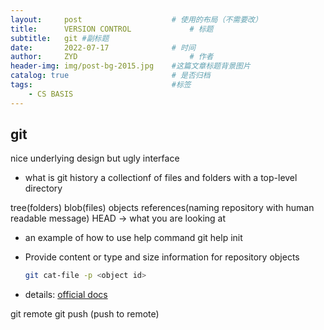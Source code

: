 ```yaml
---
layout:     post   				    # 使用的布局（不需要改）
title:      VERSION CONTROL 			# 标题 
subtitle:   git #副标题
date:       2022-07-17 				# 时间
author:     ZYD 						# 作者
header-img: img/post-bg-2015.jpg 	#这篇文章标题背景图片
catalog: true 						# 是否归档
tags:								#标签
    - CS BASIS
---
```


## git
nice underlying design but ugly interface
- what is git history
  a collectionf of files and folders with a top-level directory
  
tree(folders) blob(files)
objects
references(naming repository with human readable message)
HEAD -> what you are looking at

-  an example of how to use help command
   git help init
   
- Provide content or type and size information for repository objects
  ```sh
  git cat-file -p <object id>
  ```
- details: [official docs](https://git-scm.com/docs/git-cat-file)

git remote 
git push (push to remote)
